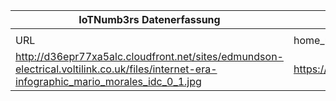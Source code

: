 |IoTNumb3rs Datenerfassung|||||||||||
| ---- | ---- | ---- | ---- | ---- | ---- | ---- | ---- | ---- | ---- | ---- |
||||||||||||
|URL|home_url|filename|device_class|device_count|market_class|market_volume|prognosis_year|publication_year|authorship_class|Dropbox folder|
|http://d36epr77xa5alc.cloudfront.net/sites/edmundson-electrical.voltilink.co.uk/files/internet-era-infographic_mario_morales_idc_0_1.jpg|https://novelenergylighting.com/blog/category/infographics|file12_internet-era-infographic_mario_morales_idc_0_1.jpg||||||||MariaMarg/20181125-1505|
